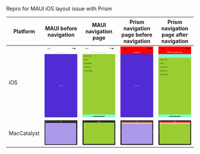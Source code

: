 Repro for MAUI iOS layout issue with Prism 

|Platform | MAUI before navigation                                                                                                                                | MAUI navigation page                                                                                                                                  | Prism navigation page before navigation                                                                                                               | Prism navigation page after navigation                                                                                                                |
|---|-------------------------------------------------------------------------------------------------------------------------------------------------------|-------------------------------------------------------------------------------------------------------------------------------------------------------|-------------------------------------------------------------------------------------------------------------------------------------------------------|-------------------------------------------------------------------------------------------------------------------------------------------------------|
| iOS | ![Simulator Screenshot - iPhone 14 - 2024-02-03 at 14.22.14.png](img%2FSimulator%20Screenshot%20-%20iPhone%2014%20-%202024-02-03%20at%2014.22.14.png) | ![Simulator Screenshot - iPhone 14 - 2024-02-03 at 12.37.59.png](img%2FSimulator%20Screenshot%20-%20iPhone%2014%20-%202024-02-03%20at%2012.37.59.png) | ![Simulator Screenshot - iPhone 14 - 2024-02-03 at 12.40.14.png](img%2FSimulator%20Screenshot%20-%20iPhone%2014%20-%202024-02-03%20at%2012.40.14.png) | ![Simulator Screenshot - iPhone 14 - 2024-02-03 at 12.40.27.png](img%2FSimulator%20Screenshot%20-%20iPhone%2014%20-%202024-02-03%20at%2012.40.27.png) |
| MacCatalyst | ![Screenshot 2024-02-03 at 2.21.29 PM.png](img%2FScreenshot%202024-02-03%20at%202.21.29%20PM.png)                                                     | ![Screenshot 2024-02-03 at 2.12.36 PM.png](img%2FScreenshot%202024-02-03%20at%202.12.36%20PM.png) | ![Screenshot 2024-02-03 at 2.01.37 PM.png](img%2FScreenshot%202024-02-03%20at%202.01.37%20PM.png) | ![Screenshot 2024-02-03 at 2.02.30 PM.png](img%2FScreenshot%202024-02-03%20at%202.02.30%20PM.png) |

